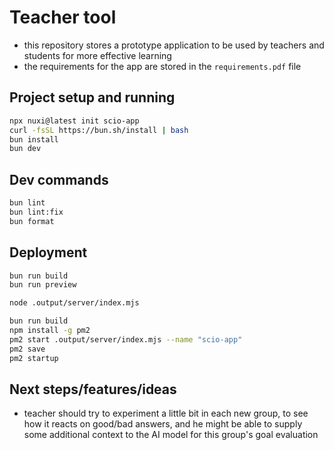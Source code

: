# Teacher tool

- this repository stores a prototype application to be used by teachers and students for more effective learning
- the requirements for the app are stored in the `requirements.pdf` file

## Project setup and running

```bash
npx nuxi@latest init scio-app
curl -fsSL https://bun.sh/install | bash
bun install
bun dev
```

## Dev commands

```bash
bun lint
bun lint:fix
bun format
```

## Deployment

```bash
bun run build
bun run preview

node .output/server/index.mjs

bun run build
npm install -g pm2
pm2 start .output/server/index.mjs --name "scio-app"
pm2 save
pm2 startup
```

## Next steps/features/ideas

- teacher should try to experiment a little bit in each new group, to see how it reacts on good/bad answers, and he might be able to supply some additional context to the AI model for this group's goal evaluation
